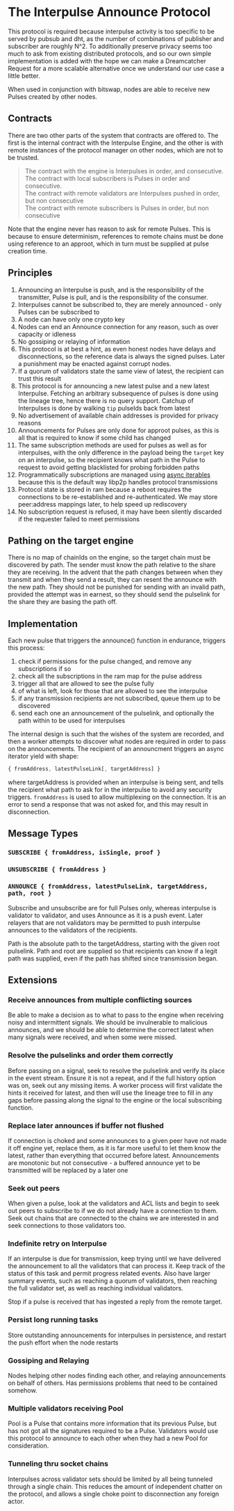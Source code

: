 # The Interpulse Announce Protocol

This protocol is required because interpulse activity is too specific to be served by pubsub and dht, as the number of combinations of publisher and subscriber are roughly N^2. To additionally preserve privacy seems too much to ask from existing distributed protocols, and so our own simple implementation is added with the hope we can make a Dreamcatcher Request for a more scalable alternative once we understand our use case a little better.

When used in conjunction with bitswap, nodes are able to receive new Pulses created by other nodes.

## Contracts

There are two other parts of the system that contracts are offered to. The first is the internal contract with the Interpulse Engine, and the other is with remote instances of the protocol manager on other nodes, which are not to be trusted.

> The contract with the engine is Interpulses in order, and consecutive. <br/>
> The contract with local subscribers is Pulses in order and consecutive. <br/>
> The contract with remote validators are Interpulses pushed in order, but non consecutive <br/>
> The contract with remote subscribers is Pulses in order, but non consecutive

Note that the engine never has reason to ask for remote Pulses. This is because to ensure determinism, references to remote chains must be done using reference to an approot, which in turn must be supplied at pulse creation time.

## Principles

1. Announcing an Interpulse is push, and is the responsibility of the transmitter, Pulse is pull, and is the responsibility of the consumer.
2. Interpulses cannot be subscribed to, they are merely announced - only Pulses can be subscribed to
3. A node can have only one crypto key
4. Nodes can end an Announce connection for any reason, such as over capacity or idleness
5. No gossiping or relaying of information
6. This protocol is at best a hint, as even honest nodes have delays and disconnections, so the reference data is always the signed pulses. Later a punishment may be enacted against corrupt nodes.
7. If a quorum of validators state the same view of latest, the recipient can trust this result
8. This protocol is for announcing a new latest pulse and a new latest Interpulse. Fetching an arbitrary subsequence of pulses is done using the lineage tree, hence there is no query support.  Catchup of Interpulses is done by walking `tip` pulseIds back from latest
9. No advertisement of available chain addresses is provided for privacy reasons
10. Announcements for Pulses are only done for approot pulses, as this is all that is required to know if some child has changed
11. The same subscription methods are used for pulses as well as for interpulses, with the only difference in the payload being the `target` key on an interpulse, so the recipient knows what path in the Pulse to request to avoid getting blacklisted for probing forbidden paths
12. Programmatically subscriptions are managed using [async iterables](https://www.npmjs.com/package/streaming-iterables) because this is the default way libp2p handles protocol transmissions
13. Protocol state is stored in ram because a reboot requires the connections to be re-established and re-authenticated. We may store peer:address mappings later, to help speed up rediscovery
14. No subscription request is refused, it may have been silently discarded if the requester failed to meet permissions

## Pathing on the target engine
There is no map of chainIds on the engine, so the target chain must be discovered by path.  The sender must know the path relative to the share they are receiving.  In the advent that the path changes between when they transmit and when they send a result, they can resent the announce with the new path.  They should not be punished for sending with an invalid path, provided the attempt was in earnest, so they should send the pulselink for the share they are basing the path off.
## Implementation

Each new pulse that triggers the announce() function in endurance, triggers this process:

1. check if permissions for the pulse changed, and remove any subscriptions if so
2. check all the subscriptions in the ram map for the pulse address
3. trigger all that are allowed to see the pulse fully
4. of what is left, look for those that are allowed to see the interpulse
5. if any transmission recipients are not subscribed, queue them up to be discovered
6. send each one an announcement of the pulselink, and optionally the path within to be used for interpulses

The internal design is such that the wishes of the system are recorded, and then a worker attempts to discover what nodes are required in order to pass on the announcements. The recipient of an announcment triggers an async iterator yield with shape:

```js
{ fromAddress, latestPulseLink[, targetAddress] }
```

where targetAddress is provided when an interpulse is being sent, and tells the recipient what path to ask for in the interpulse to avoid any security triggers. `fromAddress` is used to allow multiplexing on the connection. It is an error to send a response that was not asked for, and this may result in disconnection.

## Message Types

### `SUBSCRIBE { fromAddress, isSingle, proof }`

### `UNSUBSCRIBE { fromAddress }`

### `ANNOUNCE { fromAddress, latestPulseLink, targetAddress, path, root }`

Subscribe and unsubscribe are for full Pulses only, whereas interpulse is validator to validator, and uses Announce as it is a push event.  Later relayers that are not validators may be permitted to push interpulse announces to the validators of the recipients.

Path is the absolute path to the targetAddress, starting with the given root pulselink.  Path and root are supplied so that recipients can know if a legit path was supplied, even if the path has shifted since transmission began.

## Extensions

### Receive announces from multiple conflicting sources

Be able to make a decision as to what to pass to the engine when receiving noisy and intermittent signals. We should be invulnerable to malicious announces, and we should be able to determine the correct latest when many signals were received, and when some were missed.

### Resolve the pulselinks and order them correctly

Before passing on a signal, seek to resolve the pulselink and verify its place in the event stream. Ensure it is not a repeat, and if the full history option was on, seek out any missing items. A worker process will first validate the hints it received for latest, and then will use the lineage tree to fill in any gaps before passing along the signal to the engine or the local subscribing function.

### Replace later announces if buffer not flushed

If connection is choked and some announces to a given peer have not made it off engine yet, replace them, as it is far more useful to let them know the latest, rather than everything that occurred before latest. Announcements are monotonic but not consecutive - a buffered announce yet to be transmitted will be replaced by a later one

### Seek out peers

When given a pulse, look at the validators and ACL lists and begin to seek out peers to subscribe to if we do not already have a connection to them. Seek out chains that are connected to the chains we are interested in and seek connections to those validators too.

### Indefinite retry on Interpulse

If an interpulse is due for transmission, keep trying until we have delivered the announcement to all the validators that can process it. Keep track of the status of this task and permit progress related events. Also have larger summary events, such as reaching a quorum of validators, then reaching the full validator set, as well as reaching individual validators.

Stop if a pulse is received that has ingested a reply from the remote target.

### Persist long running tasks

Store outstanding announcements for interpulses in persistence, and restart the push effort when the node restarts

### Gossiping and Relaying

Nodes helping other nodes finding each other, and relaying announcements on behalf of others. Has permissions problems that need to be contained somehow.

### Multiple validators receiving Pool

Pool is a Pulse that contains more information that its previous Pulse, but has not got all the signatures required to be a Pulse. Validators would use this protocol to announce to each other when they had a new Pool for consideration.

### Tunneling thru socket chains

Interpulses across validator sets should be limited by all being tunneled through a single chain. This reduces the amount of independent chatter on the protocol, and allows a single choke point to disconnection any foreign actor.
